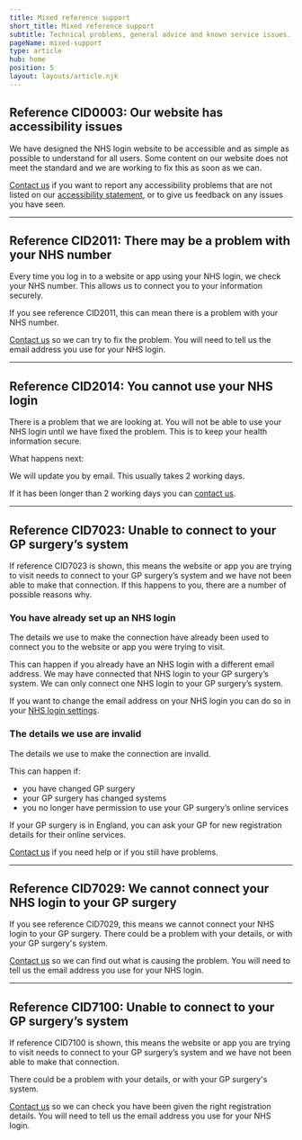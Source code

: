 ```yaml
---
title: Mixed reference support
short_title: Mixed reference support
subtitle: Technical problems, general advice and known service issues.
pageName: mixed-support
type: article
hub: home
position: 5
layout: layouts/article.njk
---
```


## Reference CID0003: Our website has accessibility issues

We have designed the NHS login website to be accessible and as simple as possible to understand for all users. Some content on our website does not meet the standard and we are working to fix this as soon as we can.

[Contact us](/contact?error=CID0003 'Contact us') if you want to report any accessibility problems that are not listed on our [accessibility statement]({{environment.ACCESS_FRONTEND_URL}}/accessibility), or to give us feedback on any issues you have seen.

---

## Reference CID2011: There may be a problem with your NHS number

Every time you log in to a website or app using your NHS login, we check your NHS number. This allows us to connect you to your information securely.

If you see reference CID2011, this can mean there is a problem with your NHS number.

[Contact us](/contact?error=CID2011 'Contact us') so we can try to fix the problem. You will need to tell us the email address you use for your NHS login.

---

## Reference CID2014: You cannot use your NHS login

There is a problem that we are looking at. You will not be able to use your NHS login until we have fixed the problem. This is to keep your health information secure.

What happens next:

We will update you by email. This usually takes 2 working days.

If it has been longer than 2 working days you can [contact us](/contact?error=CID2014 'Contact us').

---

## Reference CID7023: Unable to connect to your GP surgery’s system

If reference CID7023 is shown, this means the website or app you are trying to visit needs to connect to your GP surgery’s system and we have not been able to make that connection. If this happens to you, there are a number of possible reasons why.

### You have already set up an NHS login

The details we use to make the connection have already been used to connect you to the website or app you were trying to visit.

This can happen if you already have an NHS login with a different email address. We may have connected that NHS login to your GP surgery’s system. We can only connect one NHS login to your GP surgery’s system.

If you want to change the email address on your NHS login you can do so in your [NHS login settings](https://settings.login.nhs.uk/ 'NHS login settings').

### The details we use are invalid

The details we use to make the connection are invalid.

This can happen if:

- you have changed GP surgery
- your GP surgery has changed systems
- you no longer have permission to use your GP surgery’s online services

If your GP surgery is in England, you can ask your GP for new registration details for their online services.

[Contact us](/contact?error=CID7023 'Contact us') if you need help or if you still have problems.

------

## Reference CID7029: We cannot connect your NHS login to your GP surgery

If you see reference CID7029, this means we cannot connect your NHS login to your GP surgery. There could be a problem with your details, or with your GP surgery's system.

[Contact us](/contact?error=CID7029 'Contact us') so we can find out what is causing the problem. You will need to tell us the email address you use for your NHS login.

---

## Reference CID7100: Unable to connect to your GP surgery’s system

If reference CID7100 is shown, this means the website or app you are trying to visit needs to connect to your GP surgery’s system and we have not been able to make that connection.

There could be a problem with your details, or with your GP surgery's system.

[Contact us](/contact?error=CID7100 'Contact us') so we can check you have been given the right registration details. You will need to tell us the email address you use for your NHS login.
